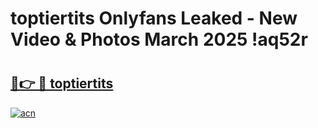 # toptiertits Onlyfans Leaked - New Video & Photos March 2025 !aq52r

# <h2><a href="https://uzxxrr.iuczelnia.edu.pl?title=toptiertits&ref=aq52r">🔗👉 🔴 toptiertits</a></h2>

[![acn](https://github.com/user-attachments/assets/0f9c940e-d8b0-45ae-aac7-cd30a18b3e1c)](https://uzxxrr.iuczelnia.edu.pl?title=toptiertits&ref=aq52r)

